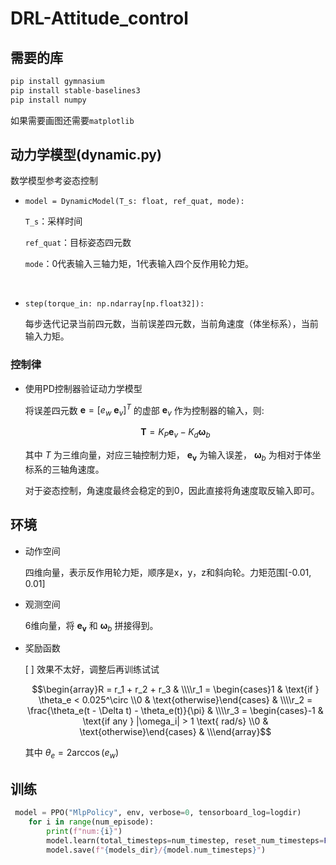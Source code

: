 # DRL-Attitude_control

## 需要的库

```python
pip install gymnasium
pip install stable-baselines3
pip install numpy
```

如果需要画图还需要`matplotlib`​

## 动力学模型(dynamic.py)

数学模型参考姿态控制

* `model = DynamicModel(T_s: float, ref_quat, mode):`​

  `T_s`​：采样时间

  `ref_quat`​：目标姿态四元数

  `mode`​：0代表输入三轴力矩，1代表输入四个反作用轮力矩。

  ‍
* `step(torque_in: np.ndarray[np.float32]):`​

  每步迭代记录当前四元数，当前误差四元数，当前角速度（体坐标系），当前输入力矩。

### 控制律

* 使用PD控制器验证动力学模型

  将误差四元数 $\mathbf{e}=[e_w\ \mathbf{e}_v]^T$ 的虚部 $\mathbf{e}_v$ 作为控制器的输入，则:

  $$\mathbf{T}=K_P\mathbf{e}_v-K_d\boldsymbol{\omega}_b$$

  其中 $T$ 为三维向量，对应三轴控制力矩， $\mathbf{e_v}$ 为输入误差， $\boldsymbol{\omega}_b$ 为相对于体坐标系的三轴角速度。

  对于姿态控制，角速度最终会稳定的到0，因此直接将角速度取反输入即可。

## 环境

* 动作空间

  四维向量，表示反作用轮力矩，顺序是x，y，z和斜向轮。力矩范围[-0.01, 0.01]
* 观测空间

  6维向量，将 $\mathbf{e_v}$ 和 $\boldsymbol{\omega}_b$ 拼接得到。
* 奖励函数

  [ ] 效果不太好，调整后再训练试试

  $$\begin{array}R = r_1 + r_2 + r_3 & \\\\r_1 = \begin{cases}1 & \text{if } \theta_e < 0.025^\circ \\0 & \text{otherwise}\end{cases} & \\\\r_2 = \frac{\theta_e(t - \Delta t) - \theta_e(t)}{\pi} & \\\\r_3 = \begin{cases}-1 & \text{if any } |\omega_i| > 1 \text{ rad/s} \\0 & \text{otherwise}\end{cases} & \\\end{array}$$

  其中 $\theta_e=2\arccos({e_w})$ 

## 训练

```python
 model = PPO("MlpPolicy", env, verbose=0, tensorboard_log=logdir)
    for i in range(num_episode):
        print(f"num:{i}")
        model.learn(total_timesteps=num_timestep, reset_num_timesteps=False, tb_log_name=name)
        model.save(f"{models_dir}/{model.num_timesteps}")
```
